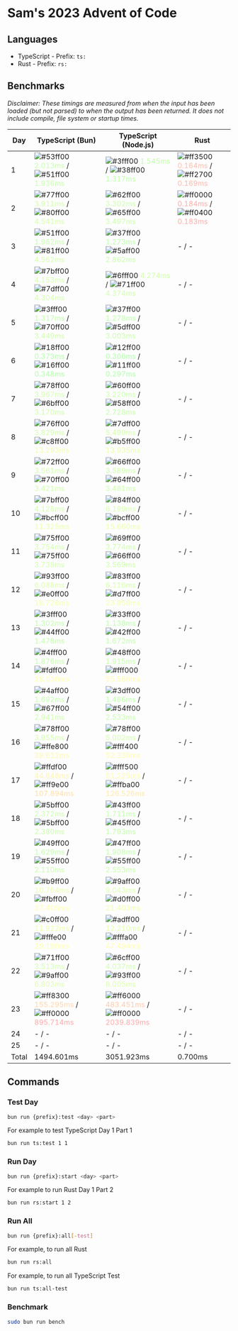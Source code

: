 # Sam's 2023 Advent of Code

## Languages

- TypeScript - Prefix: `ts:`
- Rust - Prefix: `rs:`

## Benchmarks

<!--BENCHMARKSTART-->
*Disclaimer: These timings are measured from when the input has been loaded (but not parsed) to when the output has been returned. It does not include compile, file system or startup times.*

|Day|TypeScript (Bun)|TypeScript (Node.js)|Rust|
|-|-|-|-|
|1|![#53ff00](https://placehold.co/10x10/53ff00/53ff00.png) <span style="color: #c6ffaa">2.013ms</span> / ![#51ff00](https://placehold.co/10x10/51ff00/51ff00.png) <span style="color: #c5ffaa">1.936ms</span>|![#3fff00](https://placehold.co/10x10/3fff00/3fff00.png) <span style="color: #bfffaa">1.545ms</span> / ![#38ff00](https://placehold.co/10x10/38ff00/38ff00.png) <span style="color: #bdffaa">1.317ms</span>|![#ff3500](https://placehold.co/10x10/ff3500/ff3500.png) <span style="color: #ffbcaa">0.164ms</span> / ![#ff2700](https://placehold.co/10x10/ff2700/ff2700.png) <span style="color: #ffb7aa">0.169ms</span>|
|2|![#77ff00](https://placehold.co/10x10/77ff00/77ff00.png) <span style="color: #d2ffaa">3.911ms</span> / ![#80ff00](https://placehold.co/10x10/80ff00/80ff00.png) <span style="color: #d5ffaa">4.541ms</span>|![#62ff00](https://placehold.co/10x10/62ff00/62ff00.png) <span style="color: #cbffaa">3.302ms</span> / ![#65ff00](https://placehold.co/10x10/65ff00/65ff00.png) <span style="color: #ccffaa">3.497ms</span>|![#ff0000](https://placehold.co/10x10/ff0000/ff0000.png) <span style="color: #ffaaaa">0.184ms</span> / ![#ff0400](https://placehold.co/10x10/ff0400/ff0400.png) <span style="color: #ffabaa">0.183ms</span>|
|3|![#51ff00](https://placehold.co/10x10/51ff00/51ff00.png) <span style="color: #c5ffaa">1.962ms</span> / ![#81ff00](https://placehold.co/10x10/81ff00/81ff00.png) <span style="color: #d5ffaa">4.562ms</span>|![#37ff00](https://placehold.co/10x10/37ff00/37ff00.png) <span style="color: #bcffaa">1.273ms</span> / ![#5aff00](https://placehold.co/10x10/5aff00/5aff00.png) <span style="color: #c8ffaa">2.862ms</span>|- / -|
|4|![#7bff00](https://placehold.co/10x10/7bff00/7bff00.png) <span style="color: #d3ffaa">4.153ms</span> / ![#7dff00](https://placehold.co/10x10/7dff00/7dff00.png) <span style="color: #d4ffaa">4.304ms</span>|![#6fff00](https://placehold.co/10x10/6fff00/6fff00.png) <span style="color: #cfffaa">4.274ms</span> / ![#71ff00](https://placehold.co/10x10/71ff00/71ff00.png) <span style="color: #d0ffaa">4.374ms</span>|- / -|
|5|![#3fff00](https://placehold.co/10x10/3fff00/3fff00.png) <span style="color: #bfffaa">1.317ms</span> / ![#70ff00](https://placehold.co/10x10/70ff00/70ff00.png) <span style="color: #cfffaa">3.449ms</span>|![#37ff00](https://placehold.co/10x10/37ff00/37ff00.png) <span style="color: #bcffaa">1.278ms</span> / ![#5dff00](https://placehold.co/10x10/5dff00/5dff00.png) <span style="color: #c9ffaa">3.003ms</span>|- / -|
|6|![#18ff00](https://placehold.co/10x10/18ff00/18ff00.png) <span style="color: #b2ffaa">0.373ms</span> / ![#16ff00](https://placehold.co/10x10/16ff00/16ff00.png) <span style="color: #b1ffaa">0.348ms</span>|![#12ff00](https://placehold.co/10x10/12ff00/12ff00.png) <span style="color: #b0ffaa">0.306ms</span> / ![#11ff00](https://placehold.co/10x10/11ff00/11ff00.png) <span style="color: #b0ffaa">0.297ms</span>|- / -|
|7|![#78ff00](https://placehold.co/10x10/78ff00/78ff00.png) <span style="color: #d2ffaa">3.967ms</span> / ![#6bff00](https://placehold.co/10x10/6bff00/6bff00.png) <span style="color: #ceffaa">3.170ms</span>|![#60ff00](https://placehold.co/10x10/60ff00/60ff00.png) <span style="color: #caffaa">3.220ms</span> / ![#58ff00](https://placehold.co/10x10/58ff00/58ff00.png) <span style="color: #c7ffaa">2.728ms</span>|- / -|
|8|![#76ff00](https://placehold.co/10x10/76ff00/76ff00.png) <span style="color: #d1ffaa">3.829ms</span> / ![#c8ff00](https://placehold.co/10x10/c8ff00/c8ff00.png) <span style="color: #edffaa">13.293ms</span>|![#7dff00](https://placehold.co/10x10/7dff00/7dff00.png) <span style="color: #d4ffaa">5.499ms</span> / ![#b5ff00](https://placehold.co/10x10/b5ff00/b5ff00.png) <span style="color: #e6ffaa">13.935ms</span>|- / -|
|9|![#72ff00](https://placehold.co/10x10/72ff00/72ff00.png) <span style="color: #d0ffaa">3.561ms</span> / ![#70ff00](https://placehold.co/10x10/70ff00/70ff00.png) <span style="color: #cfffaa">3.421ms</span>|![#66ff00](https://placehold.co/10x10/66ff00/66ff00.png) <span style="color: #ccffaa">3.589ms</span> / ![#64ff00](https://placehold.co/10x10/64ff00/64ff00.png) <span style="color: #cbffaa">3.481ms</span>|- / -|
|10|![#7bff00](https://placehold.co/10x10/7bff00/7bff00.png) <span style="color: #d3ffaa">4.128ms</span> / ![#bcff00](https://placehold.co/10x10/bcff00/bcff00.png) <span style="color: #e9ffaa">11.325ms</span>|![#84ff00](https://placehold.co/10x10/84ff00/84ff00.png) <span style="color: #d6ffaa">6.199ms</span> / ![#bcff00](https://placehold.co/10x10/bcff00/bcff00.png) <span style="color: #e9ffaa">15.660ms</span>|- / -|
|11|![#75ff00](https://placehold.co/10x10/75ff00/75ff00.png) <span style="color: #d1ffaa">3.754ms</span> / ![#75ff00](https://placehold.co/10x10/75ff00/75ff00.png) <span style="color: #d1ffaa">3.738ms</span>|![#69ff00](https://placehold.co/10x10/69ff00/69ff00.png) <span style="color: #cdffaa">3.774ms</span> / ![#66ff00](https://placehold.co/10x10/66ff00/66ff00.png) <span style="color: #ccffaa">3.569ms</span>|- / -|
|12|![#93ff00](https://placehold.co/10x10/93ff00/93ff00.png) <span style="color: #dbffaa">6.088ms</span> / ![#e0ff00](https://placehold.co/10x10/e0ff00/e0ff00.png) <span style="color: #f5ffaa">18.726ms</span>|![#83ff00](https://placehold.co/10x10/83ff00/83ff00.png) <span style="color: #d6ffaa">6.116ms</span> / ![#d7ff00](https://placehold.co/10x10/d7ff00/d7ff00.png) <span style="color: #f2ffaa">23.958ms</span>|- / -|
|13|![#3fff00](https://placehold.co/10x10/3fff00/3fff00.png) <span style="color: #bfffaa">1.302ms</span> / ![#44ff00](https://placehold.co/10x10/44ff00/44ff00.png) <span style="color: #c1ffaa">1.478ms</span>|![#33ff00](https://placehold.co/10x10/33ff00/33ff00.png) <span style="color: #bbffaa">1.138ms</span> / ![#42ff00](https://placehold.co/10x10/42ff00/42ff00.png) <span style="color: #c0ffaa">1.672ms</span>|- / -|
|14|![#4fff00](https://placehold.co/10x10/4fff00/4fff00.png) <span style="color: #c4ffaa">1.876ms</span> / ![#fdff00](https://placehold.co/10x10/fdff00/fdff00.png) <span style="color: #feffaa">28.036ms</span>|![#48ff00](https://placehold.co/10x10/48ff00/48ff00.png) <span style="color: #c2ffaa">1.915ms</span> / ![#fff000](https://placehold.co/10x10/fff000/fff000.png) <span style="color: #fffaaa">55.586ms</span>|- / -|
|15|![#4aff00](https://placehold.co/10x10/4aff00/4aff00.png) <span style="color: #c3ffaa">1.692ms</span> / ![#67ff00](https://placehold.co/10x10/67ff00/67ff00.png) <span style="color: #ccffaa">2.941ms</span>|![#3dff00](https://placehold.co/10x10/3dff00/3dff00.png) <span style="color: #beffaa">1.486ms</span> / ![#54ff00](https://placehold.co/10x10/54ff00/54ff00.png) <span style="color: #c6ffaa">2.533ms</span>|- / -|
|16|![#78ff00](https://placehold.co/10x10/78ff00/78ff00.png) <span style="color: #d2ffaa">3.955ms</span> / ![#ffe800](https://placehold.co/10x10/ffe800/ffe800.png) <span style="color: #fff7aa">39.612ms</span>|![#78ff00](https://placehold.co/10x10/78ff00/78ff00.png) <span style="color: #d2ffaa">5.002ms</span> / ![#fff400](https://placehold.co/10x10/fff400/fff400.png) <span style="color: #fffbaa">52.338ms</span>|- / -|
|17|![#ffdf00](https://placehold.co/10x10/ffdf00/ffdf00.png) <span style="color: #fff4aa">44.848ms</span> / ![#ff9e00](https://placehold.co/10x10/ff9e00/ff9e00.png) <span style="color: #ffdfaa">107.894ms</span>|![#fff500](https://placehold.co/10x10/fff500/fff500.png) <span style="color: #fffcaa">51.225ms</span> / ![#ffba00](https://placehold.co/10x10/ffba00/ffba00.png) <span style="color: #ffe8aa">126.526ms</span>|- / -|
|18|![#5bff00](https://placehold.co/10x10/5bff00/5bff00.png) <span style="color: #c8ffaa">2.372ms</span> / ![#5bff00](https://placehold.co/10x10/5bff00/5bff00.png) <span style="color: #c8ffaa">2.380ms</span>|![#43ff00](https://placehold.co/10x10/43ff00/43ff00.png) <span style="color: #c0ffaa">1.711ms</span> / ![#45ff00](https://placehold.co/10x10/45ff00/45ff00.png) <span style="color: #c1ffaa">1.793ms</span>|- / -|
|19|![#49ff00](https://placehold.co/10x10/49ff00/49ff00.png) <span style="color: #c2ffaa">1.629ms</span> / ![#55ff00](https://placehold.co/10x10/55ff00/55ff00.png) <span style="color: #c6ffaa">2.110ms</span>|![#47ff00](https://placehold.co/10x10/47ff00/47ff00.png) <span style="color: #c2ffaa">1.908ms</span> / ![#55ff00](https://placehold.co/10x10/55ff00/55ff00.png) <span style="color: #c6ffaa">2.553ms</span>|- / -|
|20|![#b9ff00](https://placehold.co/10x10/b9ff00/b9ff00.png) <span style="color: #e8ffaa">10.764ms</span> / ![#fbff00](https://placehold.co/10x10/fbff00/fbff00.png) <span style="color: #feffaa">27.405ms</span>|![#9aff00](https://placehold.co/10x10/9aff00/9aff00.png) <span style="color: #ddffaa">9.043ms</span> / ![#d0ff00](https://placehold.co/10x10/d0ff00/d0ff00.png) <span style="color: #efffaa">21.403ms</span>|- / -|
|21|![#c0ff00](https://placehold.co/10x10/c0ff00/c0ff00.png) <span style="color: #eaffaa">11.922ms</span> / ![#fffe00](https://placehold.co/10x10/fffe00/fffe00.png) <span style="color: #ffffaa">29.190ms</span>|![#adff00](https://placehold.co/10x10/adff00/adff00.png) <span style="color: #e4ffaa">12.210ms</span> / ![#fffa00](https://placehold.co/10x10/fffa00/fffa00.png) <span style="color: #fffdaa">47.494ms</span>|- / -|
|22|![#71ff00](https://placehold.co/10x10/71ff00/71ff00.png) <span style="color: #d0ffaa">3.513ms</span> / ![#9aff00](https://placehold.co/10x10/9aff00/9aff00.png) <span style="color: #ddffaa">6.803ms</span>|![#6cff00](https://placehold.co/10x10/6cff00/6cff00.png) <span style="color: #ceffaa">4.037ms</span> / ![#93ff00](https://placehold.co/10x10/93ff00/93ff00.png) <span style="color: #dbffaa">8.005ms</span>|- / -|
|23|![#ff8300](https://placehold.co/10x10/ff8300/ff8300.png) <span style="color: #ffd6aa">155.295ms</span> / ![#ff0000](https://placehold.co/10x10/ff0000/ff0000.png) <span style="color: #ffaaaa">895.714ms</span>|![#ff6000](https://placehold.co/10x10/ff6000/ff6000.png) <span style="color: #ffcaaa">483.451ms</span> / ![#ff0000](https://placehold.co/10x10/ff0000/ff0000.png) <span style="color: #ffaaaa">2039.839ms</span>|- / -|
|24|- / -|- / -|- / -|
|25|- / -|- / -|- / -|
|Total|1494.601ms|3051.923ms|0.700ms|
<!--BENCHMARKEND-->

## Commands

### Test Day

```bash
bun run {prefix}:test <day> <part>
```

For example to test TypeScript Day 1 Part 1
```bash
bun run ts:test 1 1
```

### Run Day

```bash
bun run {prefix}:start <day> <part>
```

For example to run Rust Day 1 Part 2
```bash
bun run rs:start 1 2
```

### Run All

```bash
bun run {prefix}:all[-test]
```

For example, to run all Rust

```bash
bun run rs:all
```

For example, to run all TypeScript Test

```bash
bun run ts:all-test
```

### Benchmark

```bash
sudo bun run bench
```
